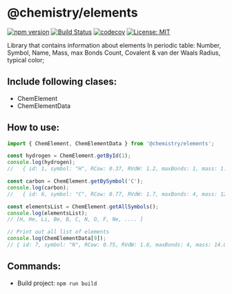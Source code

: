 # @chemistry/elements

[![npm version](https://badge.fury.io/js/%40chemistry%2Felements.svg)](https://badge.fury.io/js/%40chemistry%2Felements)
[![Build Status](https://travis-ci.com/chemistry/chem-js-lib.svg?branch=master)](https://travis-ci.org/chemistry/chem-js-lib)
[![codecov](https://codecov.io/gh/chemistry/chem-js-lib/branch/master/graph/badge.svg)](https://codecov.io/gh/chemistry/chem-js-lib)
[![License: MIT](https://img.shields.io/badge/License-MIT-yellow.svg)](https://opensource.org/licenses/MIT)

Library that contains information about elements In periodic table: Number, Symbol, Name, Mass, max Bonds Count, Covalent & van der Waals Radius, typical color;

## Include following clases:
  * ChemElement
  * ChemElementData

## How to use:
```javascript
import { ChemElement, ChemElementData } from '@chemistry/elements';

const hydrogen = ChemElement.getById(1);
console.log(hydrogen);
//   { id: 1, symbol: "H", RCow: 0.37, RVdW: 1.2, maxBonds: 1, mass: 1.00794, name: "Hydrogen", posX: 1, posY: 1, color: "#FFFFFF", color2: "#808080" }

const carbon = ChemElement.getBySymbol('C');
console.log(carbon);
//   { id: 6, symbol: "C", RCow: 0.77, RVdW: 1.7, maxBonds: 4, mass: 12.0107, name: "Carbon", posX: 2, posY: 14, color: "#909090", color2: "#000000" }

const elementsList = ChemElement.getAllSymbols();
console.log(elementsList);
// [H, He, Li, Be, B, C, N, O, F, Ne, .... ]

// Print out all list of elements
console.log(ChemElementData[9]);
// { id: 7, symbol: "N", RCow: 0.75, RVdW: 1.6, maxBonds: 4, mass: 14.0067, name: "Nitrogen", posX: 2, posY: 15, color: "#3050F8", color2: "#304FF7" }
```

## Commands:
  * Build project: `npm run build`
